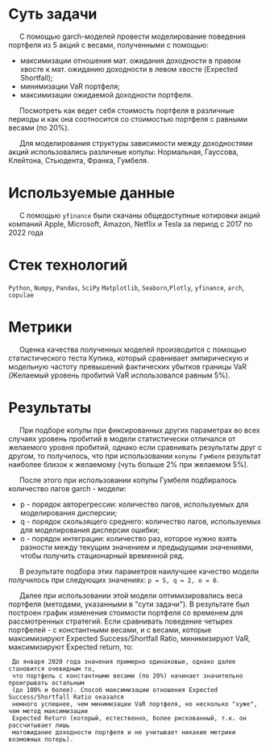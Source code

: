 # Суть задачи

&ensp; &ensp; С помощью garch-моделей провести моделирование поведения портфеля из 5 акций с весами, полученными с помощью: 

* максимизации отношения мат. ожидания доходности в правом хвосте к мат. ожиданию доходности в левом хвосте (Expected Shortfall);
* минимизации VaR портфеля;
* максимизации ожидаемой доходности портфеля.

&ensp; &ensp; Посмотреть как ведет себя стоимость портфеля в различные периоды и как она соотносится со стоимостью портфеля с равными весами (по 20%).

&ensp; &ensp; Для моделирования структуры зависимости между доходностями акций использовались различные копулы: Нормальная, Гауссова, Клейтона, Стьюдента, Франка, Гумбеля.


# Используемые данные

&ensp; &ensp; С помощью `yfinance` были скачаны общедоступные котировки акций компаний Apple, Microsoft, Amazon, Netflix и Tesla за период с 2017 по 2022 года

# Стек технологий

`Python`, `Numpy`, `Pandas`, `SciPy` `Matplotlib`, `Seaborn`,`Plotly`,
 `yfinance`,
`arch`, `copulae`

# Метрики

&ensp; &ensp; Оценка качества полученных моделей производится с помощью статистического теста Купика, который сравнивает эмпирическую и модельную частоту превышений фактических убытков границы VaR (Желаемый уровень пробитий VaR использовался равным 5%).

# Результаты

&ensp; &ensp; При подборе копулы при фиксированных других параметрах во всех случаях уровень пробитий в модели статистически отличался от желаемого уровня пробитий, однако если сравнивать результаты друг с другом, то получилось, что при использовании `копулы Гумбеля` результат наиболее близок к желаемому (чуть больше 2% при желаемом 5%). 

&ensp; &ensp; После этого при использовании копулы Гумбеля подбиралось количество лагов garch - модели:

* p - порядок авторегрессии: количество лагов, используемых для моделирования дисперсии; 
* q - порядок скользящего среднего: количество лагов, используемых для моделирования дисперсии ошибки;  
* o - порядок интеграции: количество раз, которое нужно взять разности между текущим значением и предыдущими значениями, чтобы получить стационарный временной ряд.

&ensp; &ensp; В результате подбора этих параметров наилучшее качество модели получилось при следующих значениях: `p = 5, q = 2, o = 0`.

&ensp; &ensp; Далее при использовании этой модели оптимизировались веса портфеля (методами, указанными в "сути задачи"). В результате был построен график изменения стоимости портфеля со временем для рассмотренных стратегий. Если сравнивать поведение четырех портфелей - с константными весами, и с весами, которые максимизируют Expected Success/Shortfall Ratio, минимизируют VaR, максимизируют Expected return, то:

```
 До января 2020 года значения примерно одинаковые, однако далее становится очевидным то, 
 что портфель с константными весами (по 20%) начинает значительно проигрывать остальным 
 (до 100% и более). Способ максимизации отношения Expected Success/Shortfall Ratio оказался 
 немного успешнее, чем минимизации VaR портфеля, но несколько "хуже", чем метод максимизации 
 Expected Return (который, естественно, более рискованный, т.к. он рассчитывает лишь 
 матожидание доходности портфеля и не учитывает никакие метрики возможных потерь).
 ```
